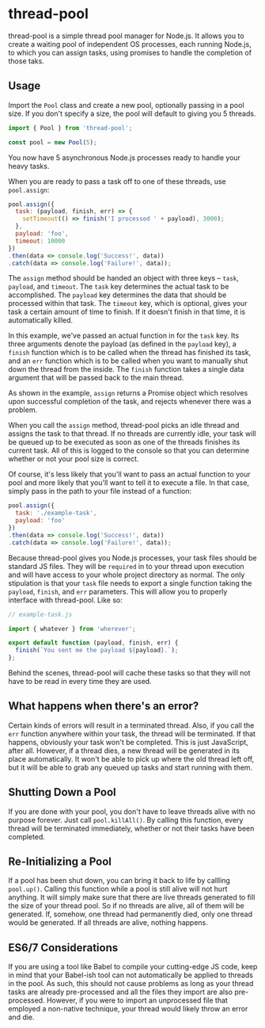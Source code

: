 # thread-pool

thread-pool is a simple thread pool manager for Node.js. It allows you to create
a waiting pool of independent OS processes, each running Node.js, to which
you can assign tasks, using promises to handle the completion of those taks.

## Usage

Import the `Pool` class and create a new pool, optionally passing in a pool
size. If you don't specify a size, the pool will default to giving you 5
threads.

```javascript
import { Pool } from 'thread-pool';

const pool = new Pool(5);
```

You now have 5 asynchronous Node.js processes ready to handle your heavy tasks.

When you are ready to pass a task off to one of these threads, use
`pool.assign`:

```javascript
pool.assign({
  task: (payload, finish, err) => {
    setTimeout(() => finish('I processed ' + payload), 3000);
  },
  payload: 'foo',
  timeout: 10000
})
.then(data => console.log('Success!', data))
.catch(data => console.log('Failure!', data));
```

The `assign` method should be handed an object with three keys – `task`,
`payload`, and `timeout`. The `task` key determines the actual task to be
accomplished. The `payload` key determines the data that should be processed
within that task. The `timeout` key, which is optional, gives your task a
certain amount of time to finish. If it doesn't finish in that time, it is
automatically killed.

In this example, we've passed an actual function in for the `task` key. Its
three arguments denote the payload (as defined in the `payload` key), a
`finish` function which is to be called when the thread has finished its task,
and an `err` function which is to be called when you want to manually shut
down the thread from the inside. The `finish` function takes a single data
argument that will be passed back to the main thread.

As shown in the example, `assign` returns a Promise object which resolves upon
successful completion of the task, and rejects whenever there was a problem.

When you call the `assign` method, thread-pool picks an idle thread and assigns
the task to that thread. If no threads are currently idle, your task will be
queued up to be executed as soon as one of the threads finishes its current
task. All of this is logged to the console so that you can determine whether
or not your pool size is correct.

Of course, it's less likely that you'll want to pass an actual function to
your pool and more likely that you'll want to tell it to execute a file. In
that case, simply pass in the path to your file instead of a function:

```javascript
pool.assign({
  task: './example-task',
  payload: 'foo'
})
.then(data => console.log('Success!', data))
.catch(data => console.log('Failure!', data));
```

Because thread-pool gives you Node.js processes, your task files should be
standard JS files. They will be `required` in to your thread upon execution and
will have access to your whole project directory as normal. The only stipulation
is that your `task` file needs to export a single function taking the `payload`,
`finish`, and `err` parameters. This will allow you to properly interface with
thread-pool. Like so:

```javascript
// example-task.js

import { whatever } from 'wherever';

export default function (payload, finish, err) {
  finish(`You sent me the payload ${payload}.`);
};
```

Behind the scenes, thread-pool will cache these tasks so that they will not
have to be read in every time they are used.

## What happens when there's an error?

Certain kinds of errors will result in a terminated thread. Also, if you call
the `err` function anywhere within your task, the thread will be terminated.
If that happens, obviously your task won't be completed. This is just
JavaScript, after all. However, if a thread dies, a new thread will be generated
in its place automatically. It won't be able to pick up where the old thread
left off, but it will be able to grab any queued up tasks and start running
with them.

## Shutting Down a Pool

If you are done with your pool, you don't have to leave threads alive with
no purpose forever. Just call `pool.killAll()`. By calling this function,
every thread will be terminated immediately, whether or not their tasks have
been completed.

## Re-Initializing a Pool

If a pool has been shut down, you can bring it back to life by callling
`pool.up()`. Calling this function while a pool is still alive will not hurt
anything. It will simply make sure that there are live threads generated to
fill the size of your thread pool. So if no threads are alive, all of them
will be generated. If, somehow, one thread had permanently died, only one thread
would be generated. If all threads are alive, nothing happens.

## ES6/7 Considerations

If you are using a tool like Babel to compile your cutting-edge JS code, keep
in mind that your Babel-ish tool can not automatically be applied to threads in
the pool. As such, this should not cause problems as long as your thread tasks
are already pre-processed and all the files they import are also pre-processed.
However, if you were to import an unprocessed file that employed a non-native
technique, your thread would likely throw an error and die.

